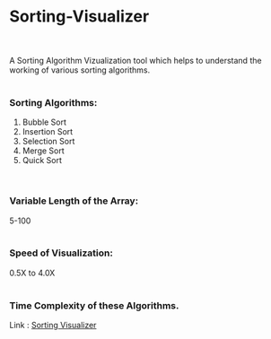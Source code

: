 # Sorting-Visualizer
<br><br>
A Sorting Algorithm Vizualization tool which helps to understand the working of various sorting algorithms.<br><br>
### Sorting Algorithms:<br>
1. Bubble Sort<br>
2. Insertion Sort<br>
3. Selection Sort<br>
4. Merge Sort<br>
5. Quick Sort<br>
<br>

### Variable Length of the Array:
5-100
<br><br>
### Speed of Visualization:
0.5X to 4.0X
<br><br>
### Time Complexity of these Algorithms.
Link : <a href="" target="_blank">Sorting Visualizer</a>
<br><br>



